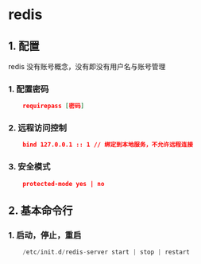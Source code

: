 # redis

## 1. 配置

redis 没有账号概念，没有即没有用户名与账号管理

### 1. 配置密码

``` json
    requirepass [密码]
```

### 2. 远程访问控制

``` json
    bind 127.0.0.1 :: 1 // 绑定到本地服务，不允许远程连接
```

### 3. 安全模式

``` json
    protected-mode yes | no
```

## 2. 基本命令行

### 1. 启动，停止，重启

``` php
    /etc/init.d/redis-server start | stop | restart
```
